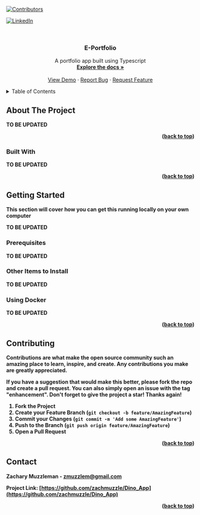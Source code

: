 <!-- Improved compatibility of back to top link: See: https://github.com/othneildrew/Best-README-Template/pull/73 -->
<a id="readme-top"></a>
<!--
*** Thanks for checking out the Best-README-Template. If you have a suggestion
*** that would make this better, please fork the repo and create a pull request
*** or simply open an issue with the tag "enhancement".
*** Don't forget to give the project a star!
*** Thanks again! Now go create something AMAZING! :D
-->



<!-- PROJECT SHIELDS -->
<!--
*** I'm using markdown "reference style" links for readability.
*** Reference links are enclosed in brackets [ ] instead of parentheses ( ).
*** See the bottom of this document for the declaration of the reference variables
*** for contributors-url, forks-url, etc. This is an optional, concise syntax you may use.
*** https://www.markdownguide.org/basic-syntax/#reference-style-links
-->
<!-- 
* Below uncomment or comment lines needed or not needed
 -->
[![Contributors][contributors-shield]][contributors-url]
<!-- [![Forks][forks-shield]][forks-url] -->
<!-- [![Stargazers][stars-shield]][stars-url] -->
<!-- [![Issues][issues-shield]][issues-url] -->
<!-- [![MIT License][license-shield]][license-url] -->
[![LinkedIn][linkedin-shield]][linkedin-url]



<!-- PROJECT LOGO -->
<br />
<div align="center">
  <!-- <a href="https://www.thedinoappgenerator.com/">
    <img src="images/dinoHomePage.png" alt="Logo" width="1024">
  </a> -->

<h3 align="center">E-Portfolio</h3>

  <p align="center">
    A portfolio app built using Typescript
    <br />
    <a href="https://github.com/ZachMuzzle/E-Portfolio"><strong>Explore the docs »</strong></a>
    <br />
    <br />
    <a href="https://github.com/ZachMuzzle/E-Portfolio">View Demo</a>
    ·
    <a href="https://github.com/ZachMuzzle/E-Portfolio/issues/new?labels=bug&template=bug-report---.md">Report Bug</a>
    ·
    <a href="https://github.com/ZachMuzzle/E-Portfolio/issues/new?labels=enhancement&template=feature-request---.md">Request Feature</a>
  </p>
</div>



<!-- TABLE OF CONTENTS -->
<details>
  <summary>Table of Contents</summary>
  <ol>
    <li>
      <a href="#about-the-project">About The Project</a>
      <ul>
        <li><a href="#built-with">Built With</a></li>
      </ul>
    </li>
    <li>
      <a href="#getting-started">Getting Started</a>
      <ul>
        <li><a href="#prerequisites">Prerequisites</a></li>
        <li><a href="#installation">Installation</a></li>
      </ul>
    </li>
    <li><a href="#usage">Usage</a></li>
    <li><a href="#roadmap">Roadmap</a></li>
    <li><a href="#contributing">Contributing</a></li>
    <li><a href="#license">License</a></li>
    <li><a href="#contact">Contact</a></li>
    <li><a href="#acknowledgments">Acknowledgments</a></li>
  </ol>
</details>



<!-- ABOUT THE PROJECT -->
## About The Project

<!-- [![Dino App][product-screenshot]](https://www.thedinoappgenerator.com) -->

<b><p align="left"> TO BE UPDATED <p><b>
<!-- Here's a blank template to get started: To avoid retyping too much info. Do a search and replace with your text editor for the following: `github_username`, `repo_name`, `twitter_handle`, `linkedin_username`, `email_client`, `email`, `project_title`, `project_description` -->

<p align="right">(<a href="#readme-top">back to top</a>)</p>



### Built With
<b><p align="left"> TO BE UPDATED <p><b>

<!-- * [![Next][Next.js]][Next-url] -->
<!-- * [![React][React.js]][React-url] -->
<!-- * [![Vue][Vue.js]][Vue-url] -->
<!-- * [![Angular][Angular.io]][Angular-url] -->
<!-- * [![Svelte][Svelte.dev]][Svelte-url] -->
<!-- * [![Laravel][Laravel.com]][Laravel-url] -->
<!-- * [![Bootstrap][Bootstrap.com]][Bootstrap-url] -->
<!-- * [![JQuery][JQuery.com]][JQuery-url] -->
<!-- [![Javascript][Javascript.com]][Javascript-url] -->
<!-- [![NodeJS][NodeJS.com]][NodeJS-url] -->
<!-- [![Express][Express.com]][Express-url] -->
<!-- [![AWS EC2][AWSEC2.com]][AWSEC2-url] -->
<!-- [![AWS RDS][AWSRDS.com]][AWSRDS-url] -->
<!-- [![Firebase][Firebase.com]][Firebase-url] -->
<!-- [![Docker][Docker.com]][Docker-url] -->






<p align="right">(<a href="#readme-top">back to top</a>)</p>



<!-- GETTING STARTED -->
## Getting Started

This section will cover how you can get this running locally on your own computer
<b><p align="left"> TO BE UPDATED <p><b>
<!-- 1. Have `npm` installed: run `npm install -g npm` use `npm -v` to check which version you are on
2. In [package.json](package.json) under `scripts` we add `dev: nodemon index.js`. This is for running the server automatically after each change.
3. Install express: run `npm install express`
4. Install nodemon: `npm install nodemon --save-dev`
5. Next you want to make sure you have Node up-to-date, check using `node --version`.
6. You can download `nvm` as an easy way to switch between different nodes. [nvm github](https://github.com/nvm-sh/nvm)
7. You can also just download to the latest version if you don't want to use nvm:  
   1. `sudo npm cache clean -f`
   2. `sudo npm install -g n`
   3. `sudo n stable`
8. Everything should be up-to-date now. Go ahead in directory of `index.js` and run `npm run dev`. You should see something like this: ![output](images/dino-app-localhost.jpg)
9. You will need to create an `.env` file and have one line of text with `API_KEY=` followed by the api-key
10. [Using Rapid API](https://rapidapi.com/arsen1c/api/duckduckgo-image-search/playground/apiendpoint_4cb82317-b29e-44d9-abd7-8f6d4cc8c3fb/)
    1.  Pick image search
    2.  In the **required parameters** under q String; type the word **dinosaur**
11. Now use the **X-RapidAPI-Key** and place that in your `.env` file.
12. Now you should be able to run `npm run dev` again and now when the button is clicked images will be displayed. -->

### Prerequisites
<b><p align="left"> TO BE UPDATED <p><b>
<!-- Make sure npm is installed
* npm
  ```sh
  npm install npm@latest -g
  ``` -->

### Other Items to Install
<!-- 1. There a few other packages that will need to be installed. However, I didn't keep great documention on how they were installed. Please look at the [package.json](package.json) file to see all dependencies that are needed to get this project running locally. -->
<b><p align="left"> TO BE UPDATED <p><b>
### Using Docker
<b><p align="left"> TO BE UPDATED <p><b>
<!-- 1. This project has been updated to be able to run in the dev and prod env by creating a docker image and running the container. Below will walk you through on how you can setup the codebase to run on your machine.
      1. The `Dockerfile` and `docker-compose.yml` are setup to be used in the dev env
      2. Below in the CLI you will have to build the docker image. Normally we would do the building and then then running manually, but with the help of the `docker-compose.yml` file it allows this project to be built and run automatically. You can choose either to run on the CLI or run in the background
``` docker 
# Build docker image and run container
docker-compose up --build
# Build and run in the background
docker-compose up --build -d
# Update and run docker container in background
docker-compose up -d
```

2. If you have any trouble with docker not allowing you to access use the command below
``` docker
# Give docker access
sudo chmod 666 /var/run/docker.sock
```

3. Here are also a few commands that help with restarting docker and killing containers or delete images/containers -->
<!-- 
```docker
# Kill images/container (Use if nothing is working)
sudo systemctl restart docker.socket docker.service
# Kill specific docker container
sudo docker stop <container-id>
# Delete all unused images and containers
docker system prune
# Removes all images without at least one container associated to them.
docker image prune -a
# Force remove docker images
docker rmi -f $(docker images -q)
# Removes all systems and volumnes
docker system prune --all --volumes
``` -->
<!-- ### Installation

1. Get a free API Key at [https://example.com](https://example.com)
2. Clone the repo
   ```sh
   git clone https://github.com/github_username/repo_name.git
   ```
3. Install NPM packages
   ```sh
   npm install
   ```
4. Enter your API in `config.js`
   ```js
   const API_KEY = 'ENTER YOUR API';
   ```
5. Change git remote url to avoid accidental pushes to base project
   ```sh
   git remote set-url origin github_username/repo_name
   git remote -v # confirm the changes
   ``` -->

<p align="right">(<a href="#readme-top">back to top</a>)</p>



<!-- USAGE EXAMPLES -->
<!-- ## Usage

Use this space to show useful examples of how a project can be used. Additional screenshots, code examples and demos work well in this space. You may also link to more resources.

_For more examples, please refer to the [Documentation](https://example.com)_ -->

<!-- <p align="right">(<a href="#readme-top">back to top</a>)</p> -->



<!-- ROADMAP -->
<!-- ## Roadmap

- [ ] Feature 1
- [ ] Feature 2
- [ ] Feature 3
    - [ ] Nested Feature

See the [open issues](https://github.com/github_username/repo_name/issues) for a full list of proposed features (and known issues).

<p align="right">(<a href="#readme-top">back to top</a>)</p> -->



<!-- CONTRIBUTING -->
## Contributing

Contributions are what make the open source community such an amazing place to learn, inspire, and create. Any contributions you make are **greatly appreciated**.

If you have a suggestion that would make this better, please fork the repo and create a pull request. You can also simply open an issue with the tag "enhancement".
Don't forget to give the project a star! Thanks again!

1. Fork the Project
2. Create your Feature Branch (`git checkout -b feature/AmazingFeature`)
3. Commit your Changes (`git commit -m 'Add some AmazingFeature'`)
4. Push to the Branch (`git push origin feature/AmazingFeature`)
5. Open a Pull Request

<p align="right">(<a href="#readme-top">back to top</a>)</p>

<!-- ### Top contributors:

<a href="https://github.com/github_username/repo_name/graphs/contributors">
  <img src="https://contrib.rocks/image?repo=github_username/repo_name" alt="contrib.rocks image" />
</a> -->



<!-- LICENSE -->
<!-- ## License

Distributed under the MIT License. See `LICENSE.txt` for more information.

<p align="right">(<a href="#readme-top">back to top</a>)</p> -->



<!-- CONTACT -->
## Contact

Zachary Muzzleman - zmuzzlem@gmail.com

Project Link: [https://github.com/zachmuzzle/Dino_App](https://github.com/zachmuzzle/Dino_App)

<p align="right">(<a href="#readme-top">back to top</a>)</p>



<!-- ACKNOWLEDGMENTS -->
<!-- ## Acknowledgments

* []()
* []()
* []()

<p align="right">(<a href="#readme-top">back to top</a>)</p> -->



<!-- MARKDOWN LINKS & IMAGES -->
<!-- https://www.markdownguide.org/basic-syntax/#reference-style-links -->
[contributors-shield]: https://img.shields.io/github/contributors/zachmuzzle/ZachMuzzle.svg?style=for-the-badge
[contributors-url]: https://github.com/ZachMuzzle
[forks-shield]: https://img.shields.io/github/forks/github_username/repo_name.svg?style=for-the-badge
<!-- [forks-url]: https://github.com/github_username/repo_name/network/members -->
[stars-shield]: https://img.shields.io/github/stars/github_username/repo_name.svg?style=for-the-badge
[stars-url]: https://github.com/github_username/repo_name/stargazers
[issues-shield]: https://img.shields.io/github/issues/github_username/repo_name.svg?style=for-the-badge
[issues-url]: https://github.com/github_username/repo_name/issues
[license-shield]: https://img.shields.io/github/license/github_username/repo_name.svg?style=for-the-badge
[license-url]: https://github.com/github_username/repo_name/blob/master/LICENSE.txt
[linkedin-shield]: https://img.shields.io/badge/-LinkedIn-black.svg?style=for-the-badge&logo=linkedin&colorB=555
[linkedin-url]: https://www.linkedin.com/in/zachary-muzzleman/
[product-screenshot]: /images/dinoHomePage.png
[Next.js]: https://img.shields.io/badge/next.js-000000?style=for-the-badge&logo=nextdotjs&logoColor=white
[Next-url]: https://nextjs.org/
[React.js]: https://img.shields.io/badge/React-20232A?style=for-the-badge&logo=react&logoColor=61DAFB
[React-url]: https://reactjs.org/
[Vue.js]: https://img.shields.io/badge/Vue.js-35495E?style=for-the-badge&logo=vuedotjs&logoColor=4FC08D
[Vue-url]: https://vuejs.org/
[Angular.io]: https://img.shields.io/badge/Angular-DD0031?style=for-the-badge&logo=angular&logoColor=white
[Angular-url]: https://angular.io/
[Svelte.dev]: https://img.shields.io/badge/Svelte-4A4A55?style=for-the-badge&logo=svelte&logoColor=FF3E00
[Svelte-url]: https://svelte.dev/
[Laravel.com]: https://img.shields.io/badge/Laravel-FF2D20?style=for-the-badge&logo=laravel&logoColor=white
[Laravel-url]: https://laravel.com
[Bootstrap.com]: https://img.shields.io/badge/Bootstrap-563D7C?style=for-the-badge&logo=bootstrap&logoColor=white
[Bootstrap-url]: https://getbootstrap.com
[JQuery.com]: https://img.shields.io/badge/jQuery-0769AD?style=for-the-badge&logo=jquery&logoColor=white
[JQuery-url]: https://jquery.com 
[Javascript.com]: https://img.shields.io/badge/javascript-000000?style=for-the-badge&logo=javascript&logoColor=yellow
[Javascript-url]: https://www.javascript.com/
[NodeJS.com]: https://img.shields.io/badge/nodejs-000000?style=for-the-badge&logo=Node.js&logoColor=green
[NodeJS-url]: https://nodejs.org/en
[Express.com]: https://img.shields.io/badge/Express-000000?style=for-the-badge&logo=Express&logoColor=white
[Express-url]: https://expressjs.com/
[AWSEC2.com]: https://img.shields.io/badge/amazonec2-000000?style=for-the-badge&logo=amazonec2&logoColor=white
[AWSEC2-url]: https://aws.amazon.com/ec2/
[AWSRDS.com]: https://img.shields.io/badge/amazonrds-000000?style=for-the-badge&logo=amazonrds&logoColor=white
[AWSRDS-url]: https://aws.amazon.com/rds/
[Firebase.com]: https://img.shields.io/badge/firebase-000000?style=for-the-badge&logo=firebase&logoColor=red
[Firebase-url]: https://firebase.google.com/
[Docker.com]: https://img.shields.io/badge/docker-000000?style=for-the-badge&logo=docker&logoColor=white
[Docker-url]: https://www.docker.com/
